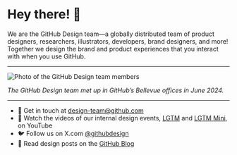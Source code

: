# Hey there! 👋

We are the GitHub Design team—a globally distributed team of product designers, researchers, illustrators, developers, brand designers, and more! Together we design the brand and product experiences that you interact with when you use GitHub.

---

![Photo of the GitHub Design team members](https://github.com/user-attachments/assets/5457d621-a4bc-4e46-ae9f-53a2c80c51da)

_The GitHub Design team met up in GitHub’s Bellevue offices in June 2024._

---

- 📧 Get in touch at design-team@github.com 
- 🎥 Watch the videos of our internal design events, [LGTM](https://www.youtube.com/playlist?list=PL0lo9MOBetEHChcHjWv43q3BSLlicUW8s) and [LGTM Mini](https://www.youtube.com/playlist?list=PL0lo9MOBetEHGNy7LefRKpvevL86t0aJB), on YouTube
- 🐦 Follow us on X.com [@githubdesign](https://twitter.com/githubdesign) 
- 📰 Read design posts on the [GitHub Blog](https://github.blog/tag/design/)
